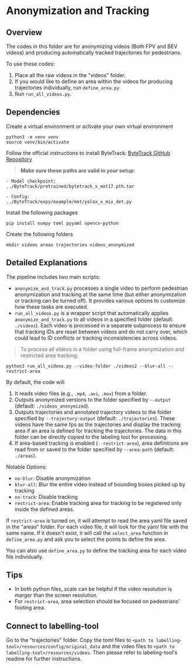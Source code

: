 # Anonymization and Tracking

## Overview
The codes in this folder are for anonymizing videos (Both FPV and BEV videos) and producing automatically tracked trajectories for pedestrians.

To use these codes:
1. Place all the raw videos in the "videos" folder.
2. If you would like to define an area within the videos for producing trajectories individually, run `define_area.py`
3. Run `run_all_videos.py`.

## Dependencies
Create a virtual environment or activate your own virtual environment
```
python3 -m venv venv
source venv/bin/activate
```

Follow the official instructions to install ByteTrack: [ByteTrack GitHub Repository](https://github.com/ifzhang/ByteTrack)

> **Make sure these paths are valid in your setup:**
```
- Model checkpoint:
../ByteTrack/pretrained/bytetrack_x_mot17.pth.tar

- Config:
../ByteTrack/exps/example/mot/yolox_x_mix_det.py
```

Install the following packages
```
pip install numpy toml pyyaml opencv-python 
```
Create the following folders
```
mkdir videos areas trajectories videos_anonymized
```

## Detailed Explanations
The pipeline includes two main scripts:
 - `anonymize_and_track.py` processes a single video to perform pedestrian anonymization and tracking at the same time (but either anonymization or tracking can be turned off). It provides various options to customize how these tasks are executed.
 - `run_all_videos.py` is a wrapper script that automatically applies `anonymize_and_track.py` to all videos in a specified folder (default: `./videos`). Each video is processed in a separate subprocess to ensure that tracking IDs are reset between videos and do not carry over, which could lead to ID conflicts or tracking inconsistencies across videos.
   
> To process all videos in a folder using full-frame anonymization and restricted area tracking:
```
python3 run_all_videos.py --video-folder ./videos2 --blur-all --restrict-area
```

By default, the code will: 
1. It reads video files (e.g., `.mp4`, `.avi`, `.mov`) from a folder.
2. Outputs anonymized versions to the folder specified by `--output` (default: `./videos_anonymized`).
3. Outputs trajectories and annotated trajectory videos to the folder specified by `--trajectory-output` (default: `./trajectories`). These videos have the same fps as the trajectories and display the tracking area if an area is defined for tracking the trajectories. The data in this folder can be directly copied to the labeling tool for processing.
4. If area-based tracking is enabled (`--restrict-area`), area definitions are read from or saved to the folder specified by `--area-path` (default: `./areas`).

Notable Options:
- `no-blur`: Disable anonymization
- `blur-all`: Blur the entire video instead of bounding boxes picked up by tracking
- `no-track`: Disable tracking
- `restrict-area`: Enable tracking area for tracking to be registered only inside the defined areas.

If `restrict-area` is turned on, it will attempt to read the area yaml file saved in the "areas" folder. For each video file, it will look for the yaml file with the same name. If it doesn't exist, it will call the `select_area` function in `define_area.py` and ask you to select the points to define the area.

You can also use `define_area.py` to define the tracking area for each video file individually.

## Tips
- In both python files, scale can be helpful if the video resolution is marger than the screen resolution.
- For `restrict-area`, area selection should be focused on pedestrians' footing area.

## Connect to labelling-tool

Go to the "trajectories" folder. Copy the toml files to `<path to labelling-tool>/resources/config/original_data` and the video files to `<path to labelling-tool>/resources/videos`. Then please refer to labeling-tool's readme for further instructions.
